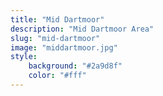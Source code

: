 ```yaml
---
title: "Mid Dartmoor"
description: "Mid Dartmoor Area"
slug: "mid-dartmoor"
image: "middartmoor.jpg"
style:
    background: "#2a9d8f"
    color: "#fff"
---
```

